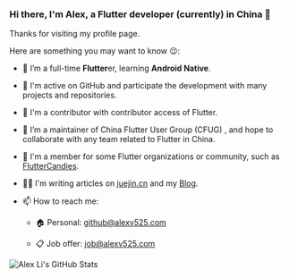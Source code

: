 ### Hi there, I'm Alex, a Flutter developer (currently) in China 👋

Thanks for visiting my profile page.

Here are something you may want to know 😉:

- 🌱 I’m a full-time **Flutter**er, learning **Android Native**.

- 🚀 I'm active on GitHub and participate the development with many projects and repositories.

- 🏅 I'm a contributor with contributor access of Flutter.

- 👯 I’m a maintainer of China Flutter User Group (CFUG) , and hope to collaborate with any team related to Flutter in China.

- 🤝 I'm a member for some Flutter organizations or community, such as [FlutterCandies](https://github.com/fluttercandies).

- ✍🏻 I'm writing articles on [juejin.cn](https://juejin.cn/user/606586150596360) and my [Blog](https://blog.alexv525.com/).

- 📫 How to reach me:

  - 🏠 Personal: github@alexv525.com
  
  - 📋 Job offer: job@alexv525.com

![Alex Li's GitHub Stats](https://github-readme-stats.vercel.app/api?username=alexv525&show_icons=true&theme=dracula)
